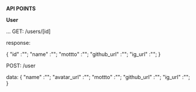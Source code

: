 **API POINTS**

**User**

...
GET: /users/[id]

response:

{
  "id"        :"";
  "name"      :"";
  "mottto"        :"";
  "github_url"    :"";
  "ig_url"        :"";
}



POST: /user

data:
{
  "name"          :"";
  "avatar_url"    :"";
  "mottto"        :"";
  "github_url"    :"";
  "ig_url"        :"";
}

